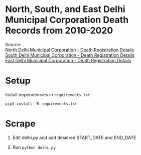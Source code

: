 # North, South, and East Delhi Municipal Corporation Death Records from 2010-2020

Source:   
[North Delhi Municipal Corporation - Death Registration Details](https://111.93.47.72/csbndmc/rbd/onlinedeathcertificates.php)\
        [South Delhi Municipal Corporation - Death Registration Details](https://111.93.47.72/csbsdmc/rbd/onlinedeathcertificates.php)\
        [East Delhi Municipal Corporation - Death Registration Details](https://111.93.47.72/csbedmc/rbd/onlinedeathcertificates.php)




# Setup
Install dependencies in `requirements.txt`

```pip3 install -R requirements.txt```

# Scrape

1. Edit delhi.py and add desiered START_DATE and END_DATE

2. Run 
```python delhi.py```
